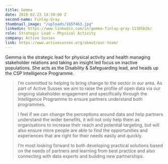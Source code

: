 ```yaml
---
title: Gemma
date: 2018-02-23 14:39:00 Z
second-name: Finlay-Gray
thumbnail_image: "/uploads/165f463.jpg"
linkedin: https://www.linkedin.com/in/gemma-finlay-gray-11305b3b/
role: Strategic Lead — Physical Activity
company: Active Sussex
link: https://www.activesussex.org/about/our-team/
---
```


Gemma is the strategic lead for physical activity and health managing stakeholder relations and taking an insight led focus on inactive populations. She acts as the Disability & Safeguarding lead, and heads up the CSP Intelligence Programme.

> I’m committed to helping to bring change to the sector in our area. As part of Active Sussex we aim to raise the profile of open data via our ongoing stakeholder engagement and specifically through the Intelligence Programme to ensure partners understand both programmes.
>
> I feel if we can change the perceptions around data and help partners understand the wider benefits, it will not only help them as organisations to increase their reach and potential targeting, but will also ensure more people are able to find the opportunities and experiences that are right for their needs easily and quickly.
>
> I’m most looking forward to both developing practical solutions based on the needs of partners and learning from best practice and also connecting with data experts and building new partnerships.
